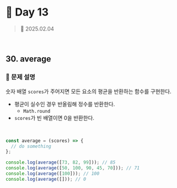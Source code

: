 # 🌻 Day 13

> 📅 2025.02.04

<br>

## 30. average

### 📍 문제 설명

숫자 배열 `scores`가 주어지면 모든 요소의 평균을 반환하는 함수를 구현한다.

- 평균이 실수인 경우 반올림해 정수를 반환한다.
  - `Math.round`
- `scores`가 빈 배열이면 0을 반환한다.

<br>

```javascript
const average = (scores) => {
  // do something
};

console.log(average([73, 82, 99])); // 85
console.log(average([50, 100, 90, 45, 70])); // 71
console.log(average([100])); // 100
console.log(average([])); // 0
```
